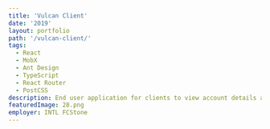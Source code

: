 ```yaml
---
title: 'Vulcan Client'
date: '2019'
layout: portfolio
path: '/vulcan-client/'
tags:
  - React
  - MobX
  - Ant Design
  - TypeScript
  - React Router
  - PostCSS
description: End user application for clients to view account details and documents.
featuredImage: 28.png
employer: INTL FCStone
---
```

